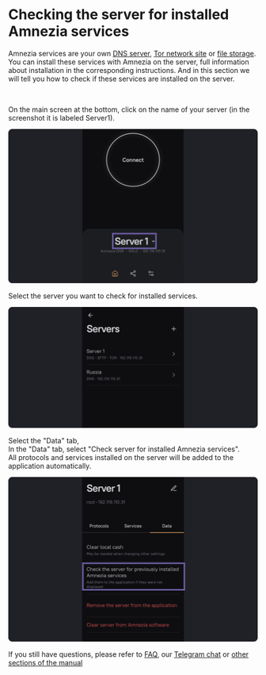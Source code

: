 # Checking the server for installed Amnezia services

Amnezia services are your own [DNS server], [Tor network site] or [file storage]. 
You can install these services with Amnezia on the server, full information about installation in the corresponding instructions. 
And in this section we will tell you how to check if these services are installed on the server. 

&nbsp;


On the main screen at the bottom, click on the name of your server (in the screenshot it is labeled Server1).

![](https://raw.githubusercontent.com/amnezia-vpn/amnezia.org-content/master/docs/en/instructions/26_cheking-server/img/cs_en_1.png)

Select the server you want to check for installed services.

![](https://raw.githubusercontent.com/amnezia-vpn/amnezia.org-content/master/docs/en/instructions/26_cheking-server/img/cs_en_2.png)

Select the "Data" tab, \
In the "Data" tab, select "Check server for installed Amnezia services". \
All protocols and services installed on the server will be added to the application automatically.

![](https://raw.githubusercontent.com/amnezia-vpn/amnezia.org-content/master/docs/en/instructions/26_cheking-server/img/cs_en_3.png)


If you still have questions, please refer to [FAQ], our [Telegram chat] or [other sections of the manual]


[amnezia-site-ext-link]: https://amnezia-web-nx1r.vercel.app
[about-int-link]: /about
[DNS server]: ../instructions/06_change-dns
[file storage]: ../instructions/04_file-connection
[Tor network site]: ../instructions/23_create_site_tor
[FAQ]: ../faq
[Telegram chat]: https://t.me/amnezia_vpn_en
[other sections of the manual]: ../instructions/
